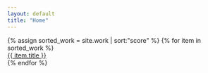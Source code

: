 ```yaml
---
layout: default
title: "Home"
---
```

<style>
{% for item in site.work %}
#{{ item.title | remove: ' ' }}:hover {
  background: rgba({{ item.background }},.7);
}
{% endfor %}
</style>
<div class="posts">
  {% assign sorted_work = site.work | sort:"score" %}
  {% for item in sorted_work %}
  <div class="post" style="background-image: url('{{ item.image }}');">
    <div class="dummy"></div>
    <a id="{{ item.title | remove: ' ' }}" href="{{ item.url }}" style="opacity: 1;">
    <div class="posttitle">{{ item.title }}</div>
    </a>
  </div>
  {% endfor %}
</div>
